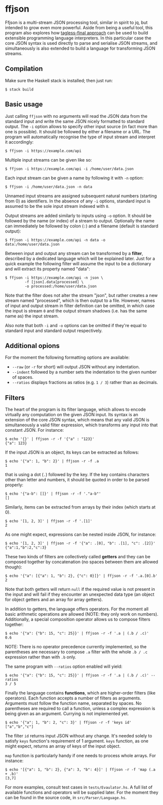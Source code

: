 # ffjson

Ffjson is a multi-stream JSON processing tool, similar in spirit to
jq, but intended to grow even more powerful. Aside from being a useful
tool, this program also explores how [tagless-final approach](https://www.researchgate.net/publication/266718917_Typed_Tagless_Final_Interpreters)
can be used to build extensible programming language interpreters.
In this particular case the core JSON syntax is used directly to parse
and serialise JSON streams, and simultaneously is also extended to
build a language for transforming JSON streams.

## Compilation

Make sure the Haskell stack is installed; then just run:

```
$ stack build
```

## Basic usage

Just calling `ffjson` with no arguments will read the JSON data from
the standard input and write the same JSON nicely formatted to standard
output. The `-i` option allows to specify other input source (in fact
more than one is possible). It should be followed by either a filename
or a URL. The program will automatically recognise the type of input
stream and interpret it accordingly:

```
$ ffjson -i https://example.com/api
```

Multiple input streams can be given like so:

```
$ ffjson -i https://example.com/api -i /home/user/data.json
```

Each input stream can be given a name by following it with `-n` option:

```
$ ffjson -i /home/user/data.json -n data
```

Unnamed input streams are assigned subsequent natural numbers (starting from
0) as identifiers. In the absence of any `-i` options, standard input is
assumed to be the sole input stream indexed with `0`.

Output streams are added similarly to inputs using `-o` option. It should be
followed by the name (or index) of a stream to output. Optionally the name
can immediately be followed by colon (`:`) and a filename (default is standard
output):

```
$ ffjson -i https://example.com/api -n data -o data:/home/user/data.json
```

Between input and output any stream can be transformed by a
**filter**, described by a dedicated language which will be explained
later. Just for a quick example the following filter will assume the
input to be a dictionary and will extract its property named "data":

```
$ ffjson -i https://example.com/api -n json \
         -f [json].data[processed] \
         -o processed:/home/user/data.json
```

Note that the filter does not alter the stream "json", but rather creates
a new stream named "processed", which is then output to a file. However,
names of input and output stream in filter definition can be omitted, in
which case the input is stream `0` and the output stream shadows (i.e. has
the same name as) the input stream.

Also note that both `-i` and `-o` options can be omitted if they're equal to
standard input and standard output respectively.

## Additional opions

For the moment the following formatting options are available:

* `--raw` (or `-r` for short) will output JSON without any indentation.
* `--indent` followed by a number sets the indentation to the given number
             of spaces.
* `--ratios` displays fractions as ratios (e.g. `1 / 3`) rather than as
             decimals.

## Filters

The heart of the program is its filter language, which allows to encode
virtually any computation on the given JSON input. Its syntax is an extension
of the core JSON syntax, which means that any valid JSON is simultaneously
a valid filter expression, which transforms any input into that constant
JSON. For instance:

```
$ echo '{}' | ffjson -r -f '{"a" : "123}'
{"a": 123}
```

If the input JSON is an object, its keys can be extracted as follows:
```
$ echo '{"a": 1, "b": 2}' | ffjson -r -f .a
1
```

that is using a dot (`.`) followed by the key. If the key contains characters
other than letter and numbers, it should be quoted in order to be parsed
properly:

```
$ echo '{"a-b": []}' | ffjson -r -f '."a-b"'
[]
```

Similarly, items can be extracted from arrays by their index (which starts
at 0).

```
$ echo '[1, 2, 3]' | ffjson -r -f '.[1]'
2
```

As one might expect, expressions can be nested inside JSON, for instance:

```
$ echo '[1, 2, 3]' | ffjson -r -f '{"a": .[0], "b": .[1], "c": .[2]}'
{"a":1,"b":2,"c":3}
```

These two kinds of filters are collectively called **getters** and they can
be composed together by concatenation (no spaces between them are allowed
though):

```
$ echo '{"a": [{"a": 1, "b": 2}, {"c": 0}]}' | ffjson -r -f '.a.[0].b'
2
```

Note that both getters will return `null` if the required value is not
present in the input and will fail if they encounter an unexpected data
type (an object for object getters and an array for array getters).

In addition to getters, the language offers operators. For the moment
all basic arithmetic operations are allowed (NOTE: they only work on
numbers). Additionally, a special composition operator allows us to
compose filters together:

```
$ echo '{"a": {"b": 15, "c": 25}}' | ffjson -r -f '.a | (.b / .c)'
0.6
```

NOTE: There is no operator precedence currently implemented, so the
parentheses are necessary to compose `.a` filter with the whole `.b / .c`
expression rather than with `.b` only.

The same program with `--ratios` option enabled will yield:

```
$ echo '{"a": {"b": 15, "c": 25}}' | ffjson -r -f '.a | (.b / .c)' --ratios
3 / 5
```

Finally the language contains **functions**, which are higher-order filters
(like operators). Each function accepts a number of filters as arguments.
Arguments must follow the function name, separated by spaces. No parentheses
are required to call a function, unless a complex expression is being given as
an argument. Currying is not implemented yet.

```
$ echo '{"a": 1, "b": 2, "c": 3}' | ffjson -r -f 'keys id'
["a","b","c"]
```

The filter `id` returns input JSON without any change. It's needed solely to
satisfy `keys` function's requirement of 1 argument. `keys` function, as one
might expect, returns an array of keys of the input object.

`map` function is particularly handy if one needs to process whole arrays.
For instance:

```
$ echo '[{"a": 1, "b": 2}, {"a": 3, "b": 4}]' | ffjson -r -f 'map (.a + .b)'
[3,7]
```

For more examples, consult test cases in `tests/Evaulator.hs`. A full list of
available functions and operators will be supplied later. For the moment they
can be found in the source code, in `src/Parser/Language.hs`.
